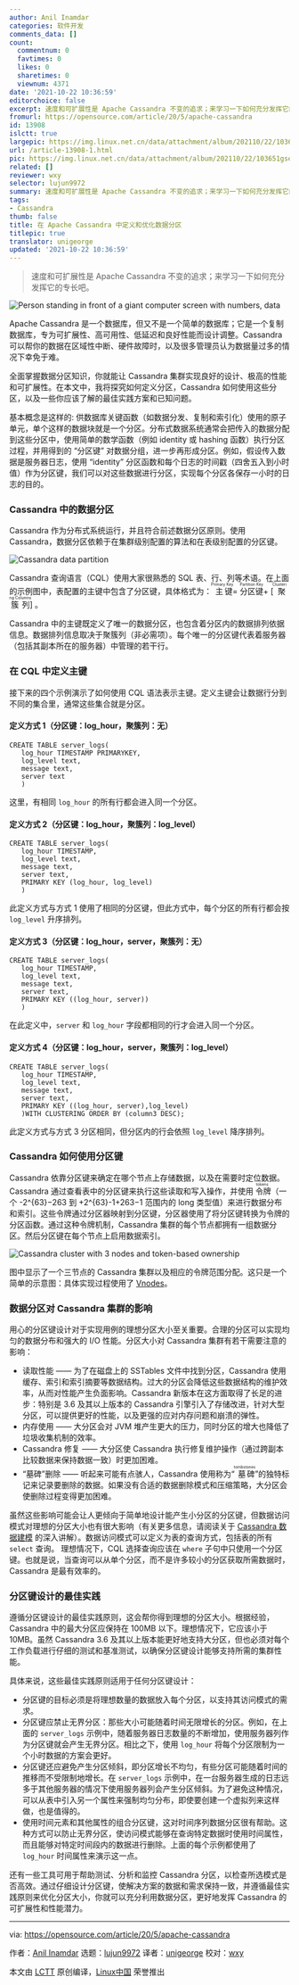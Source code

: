 ```yaml
---
author: Anil Inamdar
categories: 软件开发
comments_data: []
count:
  commentnum: 0
  favtimes: 0
  likes: 0
  sharetimes: 0
  viewnum: 4371
date: '2021-10-22 10:36:59'
editorchoice: false
excerpt: 速度和可扩展性是 Apache Cassandra 不变的追求；来学习一下如何充分发挥它的专长吧。
fromurl: https://opensource.com/article/20/5/apache-cassandra
id: 13908
islctt: true
largepic: https://img.linux.net.cn/data/attachment/album/202110/22/103651gse3iyiajyaagk34.jpg
url: /article-13908-1.html
pic: https://img.linux.net.cn/data/attachment/album/202110/22/103651gse3iyiajyaagk34.jpg.thumb.jpg
related: []
reviewer: wxy
selector: lujun9972
summary: 速度和可扩展性是 Apache Cassandra 不变的追求；来学习一下如何充分发挥它的专长吧。
tags:
- Cassandra
thumb: false
title: 在 Apache Cassandra 中定义和优化数据分区
titlepic: true
translator: unigeorge
updated: '2021-10-22 10:36:59'
---
```



> 
> 速度和可扩展性是 Apache Cassandra 不变的追求；来学习一下如何充分发挥它的专长吧。
> 
> 
> 


![](https://img.linux.net.cn/data/attachment/album/202110/22/103651gse3iyiajyaagk34.jpg "Person standing in front of a giant computer screen with numbers, data")


Apache Cassandra 是一个数据库，但又不是一个简单的数据库；它是一个复制数据库，专为可扩展性、高可用性、低延迟和良好性能而设计调整。Cassandra 可以帮你的数据在区域性中断、硬件故障时，以及很多管理员认为数据量过多的情况下幸免于难。


全面掌握数据分区知识，你就能让 Cassandra 集群实现良好的设计、极高的性能和可扩展性。在本文中，我将探究如何定义分区，Cassandra 如何使用这些分区，以及一些你应该了解的最佳实践方案和已知问题。


基本概念是这样的: 供数据库关键函数（如数据分发、复制和索引化）使用的原子单元，单个这样的数据块就是一个分区。分布式数据系统通常会把传入的数据分配到这些分区中，使用简单的数学函数（例如 identity 或 hashing 函数）执行分区过程，并用得到的 “分区键” 对数据分组，进一步再形成分区。例如，假设传入数据是服务器日志，使用 “identity” 分区函数和每个日志的时间戳（四舍五入到小时值）作为分区键，我们可以对这些数据进行分区，实现每个分区各保存一小时的日志的目的。


### Cassandra 中的数据分区


Cassandra 作为分布式系统运行，并且符合前述数据分区原则。使用 Cassandra，数据分区依赖于在集群级别配置的算法和在表级别配置的分区键。


![Cassandra data partition](https://img.linux.net.cn/data/attachment/album/202110/22/103701lce6rqfx117cxfhw.png "Cassandra data partition")


Cassandra 查询语言（CQL）使用大家很熟悉的 SQL 表、行、列等术语。在上面的示例图中，表配置的主键中包含了分区键，具体格式为：<ruby> 主键 <rt>  Primary Key </rt></ruby> = <ruby> 分区键 <rt>  Partition Key </rt></ruby> + [<ruby> 聚簇列 <rt>  Clustering Columns </rt></ruby>] 。


Cassandra 中的主键既定义了唯一的数据分区，也包含着分区内的数据排列依据信息。数据排列信息取决于聚簇列（非必需项）。每个唯一的分区键代表着服务器（包括其副本所在的服务器）中管理的若干行。


### 在 CQL 中定义主键


接下来的四个示例演示了如何使用 CQL 语法表示主键。定义主键会让数据行分到不同的集合里，通常这些集合就是分区。


#### 定义方式 1（分区键：log\_hour，聚簇列：无）



```
CREATE TABLE server_logs(
   log_hour TIMESTAMP PRIMARYKEY,
   log_level text,
   message text,
   server text
   )

```

这里，有相同 `log_hour` 的所有行都会进入同一个分区。


#### 定义方式 2（分区键：log\_hour，聚簇列：log\_level）



```
CREATE TABLE server_logs(
   log_hour TIMESTAMP,
   log_level text,
   message text,
   server text,
   PRIMARY KEY (log_hour, log_level)
   )

```

此定义方式与方式 1 使用了相同的分区键，但此方式中，每个分区的所有行都会按 `log_level` 升序排列。


#### 定义方式 3（分区键：log\_hour，server，聚簇列：无）



```
CREATE TABLE server_logs(
   log_hour TIMESTAMP,
   log_level text,
   message text,
   server text,
   PRIMARY KEY ((log_hour, server))
   )

```

在此定义中，`server` 和 `log_hour` 字段都相同的行才会进入同一个分区。


#### 定义方式 4（分区键：log\_hour，server，聚簇列：log\_level）



```
CREATE TABLE server_logs(
   log_hour TIMESTAMP,
   log_level text,
   message text,
   server text,
   PRIMARY KEY ((log_hour, server),log_level)
   )WITH CLUSTERING ORDER BY (column3 DESC);

```

此定义方式与方式 3 分区相同，但分区内的行会依照 `log_level` 降序排列。


### Cassandra 如何使用分区键


Cassandra 依靠分区键来确定在哪个节点上存储数据，以及在需要时定位数据。Cassandra 通过查看表中的分区键来执行这些读取和写入操作，并使用<ruby> 令牌 <rt>  tokens </rt></ruby>（一个 -2^{63}−263 到 +2^{63}-1+263−1 范围内的 long 类型值）来进行数据分布和索引。这些令牌通过分区器映射到分区键，分区器使用了将分区键转换为令牌的分区函数。通过这种令牌机制，Cassandra 集群的每个节点都拥有一组数据分区。然后分区键在每个节点上启用数据索引。


![Cassandra cluster with 3 nodes and token-based ownership](https://img.linux.net.cn/data/attachment/album/202110/22/103702i80t0rnirm3100fi.png "Cassandra cluster with 3 nodes and token-based ownership")


图中显示了一个三节点的 Cassandra 集群以及相应的令牌范围分配。这只是一个简单的示意图：具体实现过程使用了 [Vnodes](https://www.instaclustr.com/cassandra-vnodes-how-many-should-i-use/)。


### 数据分区对 Cassandra 集群的影响


用心的分区键设计对于实现用例的理想分区大小至关重要。合理的分区可以实现均匀的数据分布和强大的 I/O 性能。分区大小对 Cassandra 集群有若干需要注意的影响：


* 读取性能 —— 为了在磁盘上的 SSTables 文件中找到分区，Cassandra 使用缓存、索引和索引摘要等数据结构。过大的分区会降低这些数据结构的维护效率，从而对性能产生负面影响。Cassandra 新版本在这方面取得了长足的进步：特别是 3.6 及其以上版本的 Cassandra 引擎引入了存储改进，针对大型分区，可以提供更好的性能，以及更强的应对内存问题和崩溃的弹性。
* 内存使用 —— 大分区会对 JVM 堆产生更大的压力，同时分区的增大也降低了垃圾收集机制的效率。
* Cassandra 修复 —— 大分区使 Cassandra 执行修复维护操作（通过跨副本比较数据来保持数据一致）时更加困难。
* “墓碑”删除 —— 听起来可能有点骇人，Cassandra 使用称为“<ruby> 墓碑 <rt>  tombstones </rt></ruby>”的独特标记来记录要删除的数据。如果没有合适的数据删除模式和压缩策略，大分区会使删除过程变得更加困难。


虽然这些影响可能会让人更倾向于简单地设计能产生小分区的分区键，但数据访问模式对理想的分区大小也有很大影响（有关更多信息，请阅读关于 [Cassandra 数据建模](https://www.instaclustr.com/resource/6-step-guide-to-apache-cassandra-data-modelling-white-paper/) 的深入讲解）。数据访问模式可以定义为表的查询方式，包括表的所有 `select` 查询。 理想情况下，CQL 选择查询应该在 `where` 子句中只使用一个分区键。也就是说，当查询可以从单个分区，而不是许多较小的分区获取所需数据时，Cassandra 是最有效率的。


### 分区键设计的最佳实践


遵循分区键设计的最佳实践原则，这会帮你得到理想的分区大小。根据经验，Cassandra 中的最大分区应保持在 100MB 以下。理想情况下，它应该小于 10MB。虽然 Cassandra 3.6 及其以上版本能更好地支持大分区，但也必须对每个工作负载进行仔细的测试和基准测试，以确保分区键设计能够支持所需的集群性能。


具体来说，这些最佳实践原则适用于任何分区键设计：


* 分区键的目标必须是将理想数量的数据放入每个分区，以支持其访问模式的需求。
* 分区键应禁止无界分区：那些大小可能随着时间无限增长的分区。例如，在上面的 `server_logs` 示例中，随着服务器日志数量的不断增加，使用服务器列作为分区键就会产生无界分区。相比之下，使用 `log_hour` 将每个分区限制为一个小时数据的方案会更好。
* 分区键还应避免产生分区倾斜，即分区增长不均匀，有些分区可能随着时间的推移而不受限制地增长。在 `server_logs` 示例中，在一台服务器生成的日志远多于其他服务器的情况下使用服务器列会产生分区倾斜。为了避免这种情况，可以从表中引入另一个属性来强制均匀分布，即使要创建一个虚拟列来这样做，也是值得的。
* 使用时间元素和其他属性的组合分区键，这对时间序列数据分区很有帮助。这种方式可以防止无界分区，使访问模式能够在查询特定数据时使用时间属性，而且能够对特定时间段内的数据进行删除。上面的每个示例都使用了 `log_hour` 时间属性来演示这一点。


还有一些工具可用于帮助测试、分析和监控 Cassandra 分区，以检查所选模式是否高效。通过仔细设计分区键，使解决方案的数据和需求保持一致，并遵循最佳实践原则来优化分区大小，你就可以充分利用数据分区，更好地发挥 Cassandra 的可扩展性和性能潜力。




---


via: <https://opensource.com/article/20/5/apache-cassandra>


作者：[Anil Inamdar](https://opensource.com/users/anil-inamdar) 选题：[lujun9972](https://github.com/lujun9972) 译者：[unigeorge](https://github.com/unigeorge) 校对：[wxy](https://github.com/wxy)


本文由 [LCTT](https://github.com/LCTT/TranslateProject) 原创编译，[Linux中国](https://linux.cn/) 荣誉推出